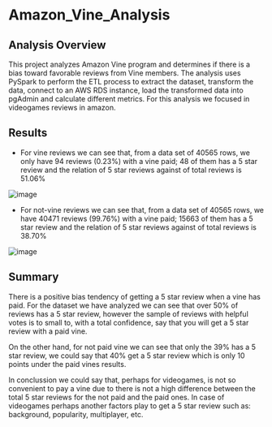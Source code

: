 # Amazon_Vine_Analysis

## Analysis Overview
This project analyzes Amazon Vine program and determines if there is a bias toward favorable reviews from Vine members.
The analysis uses PySpark to perform the ETL process to extract the dataset, transform the data, connect to an AWS RDS instance, load the transformed data into pgAdmin and calculate different metrics. For this analysis we focused in videogames reviews in amazon.

## Results
- For vine reviews we can see that, from a data set of 40565 rows, we only have 94 reviews (0.23%) with a vine paid; 48 of them has a 5 star review and the relation of 5 star reviews against of total reviews is 51.06%

![image](https://user-images.githubusercontent.com/96214489/164991740-fd42b4c7-7c55-4286-b212-924b13af5193.png)

- For not-vine reviews we can see that, from a data set of 40565 rows, we have 40471 reviews (99.76%) with a vine paid; 15663 of them has a 5 star review and the relation of 5 star reviews against of total reviews is 38.70%

![image](https://user-images.githubusercontent.com/96214489/164991921-40501d8f-380b-41e8-8fd5-5f0117630326.png)

## Summary
There is a positive bias tendency of getting a 5 star review when a vine has paid. For the dataset we have analyzed we can see that over 50% of reviews has a 5 star review, however the sample of reviews with helpful votes is to small to, with a total confidence, say that you will get a 5 star review with a paid vine.

On the other hand, for not paid vine we can see that only the 39% has a 5 star review, we could say that 40% get a 5 star review which is only 10 points under the paid vines results.

In conclussion we could say that, perhaps for videogames, is not so convenient to pay a vine due to there is not a high difference between the total 5 star reviews for the not paid and the paid ones. In case of videogames perhaps another factors play to get a 5 star review such as: background, popularity, multiplayer, etc.
